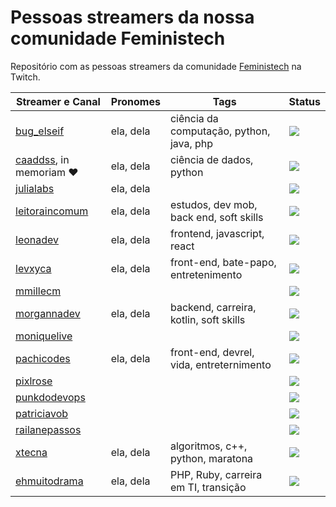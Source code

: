 # Pessoas streamers da nossa comunidade Feministech
Repositório com as pessoas streamers da comunidade [Feministech](https://www.twitch.tv/team/livecodergirls) na Twitch.

Streamer e Canal                                                 | Pronomes     | Tags              | Status
---------------------------------------------------------------- | ------------ | ----------------  | ---------------
[bug_elseif](https://www.twitch.tv/bug_elseif)                   | ela, dela    | ciência da computação, python, java, php   | ![](https://img.shields.io/twitch/status/bug_elseif?color=%238502BB&label=bug_elseif&style=flat-square)
[caaddss](https://www.twitch.tv/caaddss), in memoriam :heart:    | ela, dela    | ciência de dados, python | ![](https://img.shields.io/twitch/status/caaddss?color=%238502BB&label=caaddss&style=flat-square)
[julialabs](https://www.twitch.tv/julialabs)                     |  ela, dela   |                   | ![](https://img.shields.io/twitch/status/julialabs?color=%238502BB&label=julialabs&style=flat-square)
[leitoraincomum](https://www.twitch.tv/leitoraincomum)           |  ela, dela   | estudos, dev mob, back end, soft skills | ![](https://img.shields.io/twitch/status/leitoraincomum?color=%238502BB&label=leitoraincomum&style=flat-square)
[leonadev](https://www.twitch.tv/leonadev)                       |  ela, dela   | frontend, javascript, react          | ![](https://img.shields.io/twitch/status/leonadev?color=%238502BB&label=leonadev&style=flat-square)
[levxyca](https://www.twitch.tv/levxyca)                         |  ela, dela   | front-end, bate-papo, entretenimento | ![](https://img.shields.io/twitch/status/levxyca?color=%238502BB&label=levxyca&style=flat-square)
[mmillecm](https://www.twitch.tv/mmillecm)                       |              |                     | ![](https://img.shields.io/twitch/status/mmillecm?color=%238502BB&label=mmillecm&style=flat-square)
[morgannadev](https://www.twitch.tv/morgannadev)                 | ela, dela    | backend, carreira, kotlin, soft skills | ![](https://img.shields.io/twitch/status/morgannadev?color=%238502BB&label=morgannadev&style=flat-square)
[moniquelive](https://www.twitch.tv/moniquelive)                 |              |                    | ![](https://img.shields.io/twitch/status/moniquelive?color=%238502BB&label=moniquelive&style=flat-square)
[pachicodes](https://www.twitch.tv/pachicodes)                   | ela, dela    | front-end, devrel, vida, entreternimento | ![](https://img.shields.io/twitch/status/pachicodes?color=%238502BB&label=pachicodes&style=flat-square)
[pixlrose](https://www.twitch.tv/pixlrose)                       |              |                    | ![](https://img.shields.io/twitch/status/pixlrose?color=%238502BB&label=pixlrose&style=flat-square)
[punkdodevops](https://www.twitch.tv/punkdodevops)               |              |                    | ![](https://img.shields.io/twitch/status/punkdodevops?color=%238502BB&label=punkdodevops&style=flat-square)
[patriciavob](https://www.twitch.tv/patriciavob)                 |              |                    | ![](https://img.shields.io/twitch/status/punkdodevops?color=%238502BB&label=patriciavob&style=flat-square)
[railanepassos](https://www.twitch.tv/railanepassos)             |              |                    | ![](https://img.shields.io/twitch/status/railanepassos?color=%238502BB&label=railanepassos&style=flat-square)
[xtecna](https://www.twitch.tv/xtecna)                           | ela, dela    | algoritmos, c++, python, maratona |![](https://img.shields.io/twitch/status/xtecna?color=%238502BB&label=xtecna&style=flat-square)
[ehmuitodrama](https://www.twitch.tv/ehmuitodrama)               | ela, dela    | PHP, Ruby, carreira em TI, transição |![](https://img.shields.io/twitch/status/ehmuitodrama?color=%238502BB&label=ehmuitodrama&style=flat-square)
